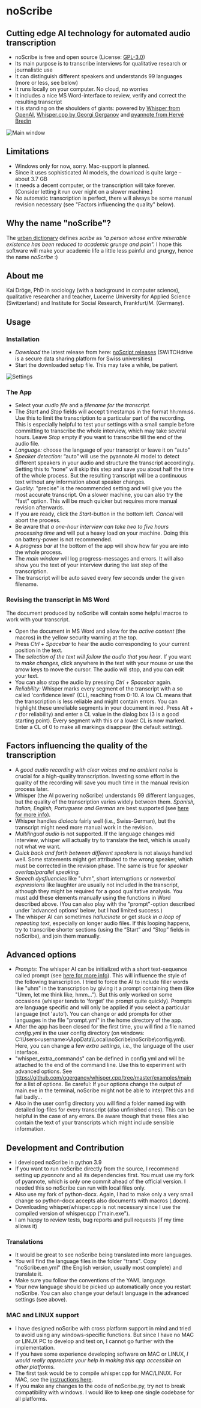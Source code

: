 ﻿# noScribe 
## Cutting edge AI technology for automated audio transcription

- noScribe is free and open source (License: [GPL-3.0](https://www.gnu.org/licenses/gpl-3.0.html))
- Its main purpose is to transcribe interviews for qualitative research or journalistic use
- It can distinguish different speakers and understands 99 languages (more or less, see below)
- It runs locally on your computer. No cloud, no worries
- It includes a nice MS Word-interface to review, verify and correct the resulting transcript
- It is standing on the shoulders of giants: powered by [Whisper from OpenAI](https://github.com/openai/whisper), [Whisper.cpp by Georgi Gerganov](https://github.com/ggerganov/whisper.cpp) and [pyannote from Hervé Bredin](https://github.com/pyannote/pyannote-audio)

![Main window](img/noScribe_main_window.png)

## Limitations 
- Windows only for now, sorry. Mac-support is planned.
- Since it uses sophisticated AI models, the download is quite large – about 3.7 GB
- It needs a decent computer, or the transcription will take forever. (Consider letting it run over night on a slower machine.)
- No automatic transcription is perfect, there will always be some manual revision necessary (see "Factors influencing the quality" below). 

## Why the name "noScribe"?
The [urban dictionary](https://www.urbandictionary.com/define.php?term=Scribe) defines *scribe* as *"a person whose entire miserable existence has been reduced to academic grunge and pain".* I hope this software will make your academic life a little less painful and grungy, hence the name *noScribe* :)

## About me
Kai Dröge, PhD in sociology (with a background in computer science), qualitative researcher and teacher, Lucerne University for Applied Science (Switzerland) and Institute for Social Research, Frankfurt/M. (Germany).

## Usage
### Installation
- *Download* the latest release from here: [noScript releases](https://drive.switch.ch/index.php/s/EIVup04qkSHb54j) (SWITCHdrive is a secure data sharing platform for Swiss universities)
- Start the downloaded setup file. This may take a while, be patient.

![Settings](img/noScribe_settings.png)

### The App
- Select your *audio file* and a *filename for the transcript.*
- The *Start* and *Stop* fields will accept timestamps in the format hh:mm:ss. Use this to limit the transcription to a particular part of the recording. This is especially helpful to test your settings with a small sample before committing to transcribe the whole interview, which may take several hours. Leave *Stop* empty if you want to transcribe till the end of the audio file.
- *Language:* choose the language of your transcript or leave it on “auto”
- *Speaker detection:* “auto” will use the pyannote AI model to detect different speakers in your audio and structure the transcript accordingly. Setting this to “none” will skip this step and save you about half the time of the whole process. But the resulting transcript will be a continuous text without any information about speaker changes. 
- *Quality:* "precise" is the recommended setting and will give you the most accurate transcript. On a slower machine, you can also try the "fast" option. This will be much quicker but requires more manual revision afterwards. 
- If you are ready, click the *Start*-button in the bottom left. *Cancel* will abort the process. 
- Be aware that *a one-hour interview can take two to five hours processing time* and will put a heavy load on your machine. Doing this on battery-power is not recommended.
- A *progress bar* at the bottom of the app will show how far you are into the whole process. 
- The *main window* will log progress-messages and errors. It will also show you the text of your interview during the last step of the transcription. 
- The transcript will be auto saved every few seconds under the given filename. 

### Revising the transcript in MS Word 
The document produced by noScribe will contain some helpful macros to work with your transcript.
- Open the document in MS Word and allow for the *active content* (the macros) in the yellow security warning at the top.
- Press *Ctrl + Spacebar* to hear the audio corresponding to your current position in the text. 
- The *selection of the text will follow the audio that you hear*. If you want to *make changes,* click anywhere in the text with your mouse or use the arrow keys to move the cursor. The audio will stop, and you can edit your text.
- You can also stop the audio by pressing *Ctrl + Spacebar* again.
- *Reliability:* Whisper marks every segment of the transcript with a so called 'confidence level' (CL), reaching from 0-10. A low CL means that the transcription is less reliable and might contain errors. You can highlight these unreliable segments in your document in red. Press *Alt + r* (for reliability) and enter a CL value in the dialog box (3 is a good starting point). Every segment with this or a lower CL is now marked. Enter a CL of 0 to make all markings disappear (the default setting).

## Factors influencing the quality of the transcription
- A *good audio recording with clear voices and no ambient noise* is crucial for a high-quality transcription. Investing some effort in the quality of the recording will save you much time in the manual revision process later. 
- Whisper (the AI powering noScribe) understands 99 different languages, but the quality of the transcription varies widely between them. *Spanish, Italian, English, Portuguese and German* are best supported (see [here for more info]( https://github.com/openai/whisper#available-models-and-languages)).
- Whisper handles *dialects* fairly well (i.e., Swiss-German), but the transcript might need more manual work in the revision.
- *Multilingual audio* is not supported. If the language changes mid interview, whisper will actually try to translate the text, which is usually not what we want.
- *Quick back and forth between different speakers* is not always handled well. Some statements might get attributed to the wrong speaker, which must be corrected in the revision phase. The same is true for *speaker overlap/parallel speaking.*
- *Speech dysfluencies* like "uhm", short interruptions or *nonverbal expressions* like laughter are usually not included in the transcript, although they might be required for a good qualitative analysis. You must add these elements manually using the functions in Word described above. (You can also play with the "prompt"-option described under 'advanced options' below, but I had limited success.)
- The whisper AI can sometimes *hallucinate* or get *stuck in a loop of repeating text,* especially on longer audio files. If this looping happens, try to transcribe shorter sections (using the “Start” and “Stop” fields in noScribe), and join them manually.

## Advanced options
- *Prompts*: The whisper AI can be initialized with a short text-sequence called prompt (see [here for more info](https://platform.openai.com/docs/guides/speech-to-text/prompting)). This will influence the style of the following transcription. I tried to force the AI to include filler words like "uhm" in the transcription by giving it a prompt containing them (like "Umm, let me think like, hmm..."). But this only worked on some occasions (whisper tends to 'forget' the prompt quite quickly). Prompts are language specific and will only be applied if you select a particular language (not 'auto'). You can change or add prompts for other languages in the file "prompt.yml" in the home directory of the app.
- After the app has been closed for the first time, you will find a file named *config.yml* in the user config directory (on windows: C:\Users\<username>\AppData\Local\noScribe\noScribe\config.yml). Here, you can change a few *extra settings,* i.e., the language of the user interface.
- "whisper_extra_commands" can be defined in config.yml and will be attached to the end of the command line. Use this to experiment with advanced options. See https://github.com/ggerganov/whisper.cpp/tree/master/examples/main for a list of options. Be careful: If your options change the output of main.exe in the terminal, noScribe might not be able to interpret this and fail badly...
- Also in the user config directory you will find a folder named *log* with detailed log-files for every transcript (also unfinished ones). This can be helpful in the case of any errors. Be aware though that these files also contain the text of your transcripts which might include sensible information. 

## Development and Contribution
- I developed noScribe in python 3.9
- If you want to run noScribe directly from the source, I recommend setting up *pyannote* and all its dependencies first. You must use my fork of pyannote, which is only one commit ahead of the official version. I needed this so noScribe can run with local files only.
- Also use my fork of python-docx. Again, I had to make only a very small change so python-docx accepts also documents with macros (.docm).    
- Downloading whisper/whisper.cpp is not necessary since I use the compiled version of whisper.cpp ("main.exe").
- I am happy to review tests, bug reports and pull requests (if my time allows it)

### Translations
- It would be great to see noScribe being translated into more languages. 
- You will find the language files in the folder "trans". Copy "noScribe.en.yml" (the English version, usually most complete) and translate it. 
- Make sure you follow the conventions of the YAML language.
- Your new language should be picked up automatically once you restart noScribe. You can also change your default language in the advanced settings (see above).

### MAC and LINUX support
- I have designed noScribe with cross platform support in mind and tried to avoid using any windows-specific functions. But since I have no MAC or LINUX PC to develop and test on, I cannot go further with the implementation. 
- If you have some experience developing software on MAC or LINUX, *I would really appreciate your help in making this app accessible on other platforms.* 
- The first task would be to compile whisper.cpp for MAC/LINUX. For MAC, see the [instructions here](https://www.daginge.com/blog/running-whisper-on-an-m1-mac-to-transcribe-audio-data-locally).
- If you make any changes to the code of noScribe.py, try not to break compatibility with windows. I would like to keep one single codebase for all platforms.
